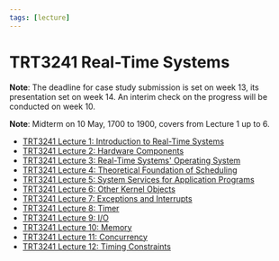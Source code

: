 ```yaml
---
tags: [lecture]
---
```


# TRT3241 Real-Time Systems

**Note**: The deadline for case study submission is set on week 13, its
presentation set on week 14. An interim check on the progress will be conducted
on week 10.

**Note**: Midterm on 10 May, 1700 to 1900, covers from Lecture 1 up to 6.

- [TRT3241 Lecture 1: Introduction to Real-Time Systems](202403301907.md)
- [TRT3241 Lecture 2: Hardware Components](202404051151.md)
- [TRT3241 Lecture 3: Real-Time Systems' Operating System](202404131610.md)
- [TRT3241 Lecture 4: Theoretical Foundation of Scheduling](202404232238.md)
- [TRT3241 Lecture 5: System Services for Application Programs](202404300816.md)
- [TRT3241 Lecture 6: Other Kernel Objects](202405041008.md)
- [TRT3241 Lecture 7: Exceptions and Interrupts](202405221949.md)
- [TRT3241 Lecture 8: Timer](202405222045.md)
- [TRT3241 Lecture 9: I/O](202407012204.md)
- [TRT3241 Lecture 10: Memory](202407012237.md)
- [TRT3241 Lecture 11: Concurrency](202407021422.md)
- [TRT3241 Lecture 12: Timing Constraints](202407151458.md)
